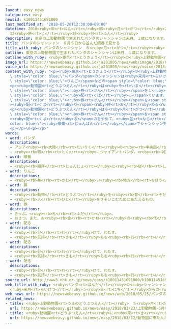 ```yaml
---
layout: easy_news
categories: easy
newsid: k10011451691000
last_modified_at: '2018-05-28T12:30:00+09:00'
datetime: 2018<ruby>年<rt>ねん</rt></ruby>05<ruby>月<rt>がつ</rt></ruby>28<ruby>日<rt>にち</rt></ruby>
  12<ruby>時<rt>じ</rt></ruby>30<ruby>分<rt>ふん</rt></ruby>
description: 東京の上野動物園で生まれたパンダのシャンシャンは来月、１歳になります。
title: パンダのシャンシャン　６月５日から並んだ順番で見せる
title_with_ruby: パンダのシャンシャン　６<ruby>月<rt>がつ</rt></ruby><ruby>５日<rt>いつか</rt></ruby>から<ruby>並<rt>なら</rt></ruby>んだ<ruby>順番<rt>じゅんばん</rt></ruby>で<ruby>見<rt>み</rt></ruby>せる
outline: 東京の上野動物園で生まれたパンダのシャンシャンは来月、１歳になります。
outline_with_ruby: <ruby>東京<rt>とうきょう</rt></ruby>の<ruby>上野動物園<rt>うえのどうぶつえん</rt></ruby>で<ruby>生<rt>う</rt></ruby>まれたパンダのシャンシャンは<ruby>来月<rt>らいげつ</rt></ruby>、１<ruby>歳<rt>さい</rt></ruby>になります。
image_url: https://newswebeasy.github.io/ja201805/news/web/image/2018/05/25/K10011451691_1805250756_1805250758_01_03.jpg
voice_url: https://newswebeasy.github.io/ja201805/news/easy/voice/2018/05/28/k10011451691000.mp4
content_with_ruby: "<p><ruby>東京<rt>とうきょう</rt></ruby>の<ruby>上野動物園<rt>うえのどうぶつえん</rt></ruby>で<ruby>生<rt>う</rt></ruby>まれた<span\
  \ style=\"color: blue;\">パンダ</span>のシャンシャンは<ruby>来月<rt>らいげつ</rt></ruby>、１<ruby>歳<rt>さい</rt></ruby>になります。シャンシャンは<ruby>今月<rt>こんげつ</rt></ruby>から、<span\
  \ style=\"color: blue;\">りんご</span>などの<span style=\"color: blue;\"><ruby>餌<rt>えさ</rt></ruby></span>を<ruby>食<rt>た</rt></ruby>べるようになりました。</p>\n\
  <p><ruby>動物園<rt>どうぶつえん</rt></ruby>は<ruby>今<rt>いま</rt></ruby>、シャンシャンを<ruby>見<rt>み</rt></ruby>るための<span\
  \ style=\"color: blue;\"><ruby>券<rt>けん</rt></ruby></span>を１<ruby>日<rt>にち</rt></ruby>に９０００<ruby>枚<rt>まい</rt></ruby><span\
  \ style=\"color: blue;\"><ruby>配<rt>くば</rt></ruby>っ</span>ています。<ruby>動物園<rt>どうぶつえん</rt></ruby>によると、<ruby>昼<rt>ひる</rt></ruby>までに<ruby>全部<rt>ぜんぶ</rt></ruby>の<span\
  \ style=\"color: blue;\"><ruby>券<rt>けん</rt></ruby></span>を<span style=\"color: blue;\"\
  ><ruby>配<rt>くば</rt></ruby>り</span><ruby>終<rt>お</rt></ruby>わる<ruby>日<rt>ひ</rt></ruby>が<ruby>多<rt>おお</rt></ruby>くなっています。</p>\n\
  <p><ruby>動物園<rt>どうぶつえん</rt></ruby>は６<ruby>月<rt>がつ</rt></ruby><ruby>５日<rt>いつか</rt></ruby>から<span\
  \ style=\"color: blue;\"><ruby>券<rt>けん</rt></ruby></span>を<span style=\"color: blue;\"\
  ><ruby>配<rt>くば</rt></ruby>る</span>のをやめて、<ruby>並<rt>なら</rt></ruby>んだ<span style=\"\
  color: blue;\"><ruby>順番<rt>じゅんばん</rt></ruby></span>でシャンシャンを<ruby>見<rt>み</rt></ruby>ることができるようにします。１<ruby>日<rt>にち</rt></ruby>に１<ruby>万<rt>まん</rt></ruby>５０００<ruby>人<rt>にん</rt></ruby>ぐらいの<ruby>人<rt>ひと</rt></ruby>が<ruby>見<rt>み</rt></ruby>ることができるようになります。</p>\n\
  <p></p>\n<p></p>"
words:
- word: パンダ
  descriptions:
  - アジア<ruby><rb>大陸</rb><rt>たいりく</rt></ruby>の<ruby><rb>中央部</rb><rt>ちゅうおうぶ</rt></ruby>にすむけもの。ジャイアントパンダとレッサーパンダがいる。
  - <ruby><rb>特</rb><rt>とく</rt></ruby>にジャイアントパンダ。<ruby><rb>中国西部</rb><rt>ちゅうごくせいぶ</rt></ruby>の<ruby><rb>山地</rb><rt>さんち</rt></ruby>にすむ。<ruby><rb>体</rb><rt>からだ</rt></ruby>は<ruby><rb>白</rb><rt>しろ</rt></ruby>と<ruby><rb>黒</rb><rt>くろ</rt></ruby>に<ruby><rb>色分</rb><rt>いろわ</rt></ruby>けされて、<ruby><rb>顔</rb><rt>かお</rt></ruby>つきや<ruby><rb>動作</rb><rt>どうさ</rt></ruby>がかわいい。
- word: 順番
  descriptions:
  - <ruby><rb>順序</rb><rt>じゅんじょ</rt></ruby>に<ruby><rb>従</rb><rt>したが</rt></ruby>ってすること。また、その<ruby><rb>順序</rb><rt>じゅんじょ</rt></ruby>。
- word: りんご
  descriptions:
  - <ruby><rb>寒</rb><rt>さむ</rt></ruby>い<ruby><rb>地方</rb><rt>ちほう</rt></ruby>で<ruby><rb>作</rb><rt>つく</rt></ruby>られる<ruby><rb>果物</rb><rt>くだもの</rt></ruby>。あまずっぱくて、かおりがよい。<ruby><rb>五月</rb><rt>ごがつ</rt></ruby>ごろ<ruby><rb>白</rb><rt>しろ</rt></ruby>い<ruby><rb>花</rb><rt>はな</rt></ruby>が<ruby><rb>咲</rb><rt>さ</rt></ruby>き、<ruby><rb>秋</rb><rt>あき</rt></ruby>に<ruby><rb>実</rb><rt>みの</rt></ruby>る。
- word: 餌
  descriptions:
  - <ruby><rb>動物</rb><rt>どうぶつ</rt></ruby>を<ruby><rb>育</rb><rt>そだ</rt></ruby>てたり、とらえたりするための<ruby><rb>食物</rb><rt>しょくもつ</rt></ruby>。え。
  - <ruby><rb>人</rb><rt>ひと</rt></ruby>をさそいこむためにあたえるもの。
- word: 券
  descriptions:
  - きっぷ。<ruby><rb>札</rb><rt>ふだ</rt></ruby>。
  - おさつ。また、お<ruby><rb>金</rb><rt>かね</rt></ruby>の<ruby><rb>代</rb><rt>か</rt></ruby>わりになる<ruby><rb>札</rb><rt>ふだ</rt></ruby>。
- word: 配る
  descriptions:
  - <ruby><rb>分</rb><rt>わ</rt></ruby>けて、わたす。
  - <ruby><rb>気持</rb><rt>きも</rt></ruby>ちを<ruby><rb>行</rb><rt>い</rt></ruby>きわたらせる。
- word: 配る
  descriptions:
  - <ruby><rb>分</rb><rt>わ</rt></ruby>けて、わたす。
  - <ruby><rb>気持</rb><rt>きも</rt></ruby>ちを<ruby><rb>行</rb><rt>い</rt></ruby>きわたらせる。
- word: 配る
  descriptions:
  - <ruby><rb>分</rb><rt>わ</rt></ruby>けて、わたす。
  - <ruby><rb>気持</rb><rt>きも</rt></ruby>ちを<ruby><rb>行</rb><rt>い</rt></ruby>きわたらせる。
source_url: http://www3.nhk.or.jp/news/easy/k10011451691000/k10011451691000.html
web_title_with_ruby: <ruby>パンダ<rt>ぱんだ</rt></ruby>の<ruby>シャンシャン<rt>しゃんしゃん</rt></ruby>
  <ruby>来月<rt>らいげつ</rt></ruby>５<ruby>日<rt>にち</rt></ruby>からの<ruby>観覧<rt>かんらん</rt></ruby>は<ruby>並<rt>なら</rt></ruby>んだ<ruby>順<rt>じゅん</rt></ruby>に
web_news_url: https://newswebeasy.github.io/news/web/2018/05/25/パンダのシャンシャン-来月5日からの観覧は並んだ順に
related_news:
- title: <ruby>上野動物園<rt>うえのどうぶつえん</rt></ruby>　５<ruby>月<rt>がつ</rt></ruby>の<ruby>連休<rt>れんきゅう</rt></ruby>はシャンシャンを<ruby>見<rt>み</rt></ruby>る<ruby>抽選<rt>ちゅうせん</rt></ruby>がある
  url: https://newswebeasy.github.io/news/easy/2018/03/23/上野動物園-5月の連休はシャンシャンを見る抽選がある
- title: <ruby>動物園<rt>どうぶつえん</rt></ruby>に<ruby>来<rt>き</rt></ruby>た<ruby>人<rt>ひと</rt></ruby>がたばこを<ruby>投<rt>な</rt></ruby>げてオランウータンが<ruby>吸<rt>す</rt></ruby>う
  url: https://newswebeasy.github.io/news/easy/2018/03/12/動物園に来た人がたばこを投げてオランウータンが吸う
...
```

